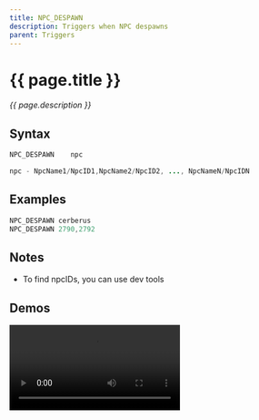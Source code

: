 ```yaml
---
title: NPC_DESPAWN
description: Triggers when NPC despawns
parent: Triggers
---
```


# {{ page.title }}

_{{ page.description }}_

## Syntax

```java
NPC_DESPAWN    npc 

npc - NpcName1/NpcID1,NpcName2/NpcID2, ..., NpcNameN/NpcIDN

```

## Examples

```java
NPC_DESPAWN cerberus
NPC_DESPAWN 2790,2792
```

## Notes

- To find npcIDs, you can use dev tools

## Demos

![](https://i.imgur.com/Cdswh4X.mp4)

